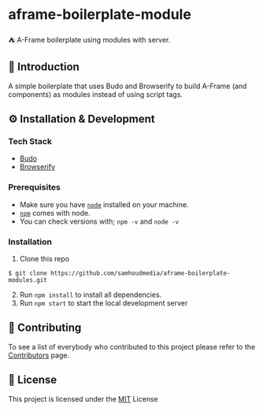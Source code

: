 # aframe-boilerplate-module
⛺️ A-Frame boilerplate using modules with server.

## 📖 Introduction
A simple boilerplate that uses Budo and Browserify to build A-Frame (and components) as modules instead of using script tags.

## ⚙ Installation & Development
### Tech Stack
* [Budo](https://www.npmjs.com/package/budo)
* [Browserify](https://www.npmjs.com/package/browserify)

### Prerequisites
* Make sure you have [`node`](https://nodejs.org/en/) installed on your machine.
* [`npm`](https://www.npmjs.com/) comes with node.
* You can check versions with; `npm -v` and `node -v`

### Installation
1. Clone this repo
```
$ git clone https://github.com/samhoudmedia/aframe-boilerplate-modules.git
```

2. Run `npm install` to install all dependencies.
3. Run `npm start` to start the local development server

## 📄 Contributing
To see a list of everybody who contributed to this project please refer to the [Contributors](https://github.com/samhoudmedia/aframe-boilerplate/graphs/contributors) page.

## 📃 License
This project is licensed under the [MIT](LICENSE) License